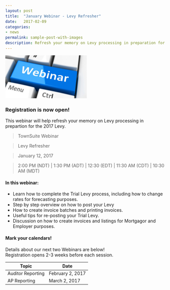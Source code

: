 ```yaml
---
layout: post
title:  "January Webinar - Levy Refresher"
date:   2017-02-09
categories:
- news
permalink: sample-post-with-images
description: Refresh your memory on Levy processing in preparation for the 2017 Levy.
---
```


![Webinar](/images/webinar.png "Webinar")


### **Registration is now open!** 

This webinar will help refresh your memory on Levy processing in prepartion for the 2017 Levy.

> TownSuite Webinar

> Levy Refresher

> January 12, 2017

> 2:00 PM (NDT) | 1:30 PM (ADT)  |  12:30 (EDT)   |  11:30 AM (CDT)  |  10:30 AM (MDT)  

#### **In this webinar:**  

- Learn how to complete the Trial Levy process, including how to change rates for forecasting purposes.
- Step by step overview on how to post your Levy
- How to create invoice batches and printing invoices.
- Useful tips for re-posting your Trial Levy.
- Discussion on how to create invoices and listings for Mortgagor and Employer purposes.



#### **Mark your calendars!**

Details about our next two Webinars are below!  
Registration opens 2-3 weeks before each session.

| Topic | Date |
| ---- | ---- |
| Auditor Reporting | February 2, 2017 |
| AP Reporting | March 2, 2017 |

